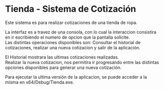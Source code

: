 # Tienda - Sistema de Cotización

Este sistema es para realizar cotizaciones de una tienda de ropa.

La interfaz es a travez de una consola, con lo cual la interaccion consistira en ir escribiendo el numero de opcion que la pantalla solicite.<br />
Las distintas operaciones disponibles son: Consultar el historial de cotizaciones, realizar una nueva cotizacion y salir de la aplicación.

El Historial mostrara las ultimas cotizaciones realizadas.<br />
Realizar la nueva cotizacion, nos permitira ir progresando entre las distintas opciones disponibles para generar una nueva cotización.

Para ejecutar la ultima versión de la aplicacion, se puede acceder a la misma en x64/Debug/Tienda.exe.
